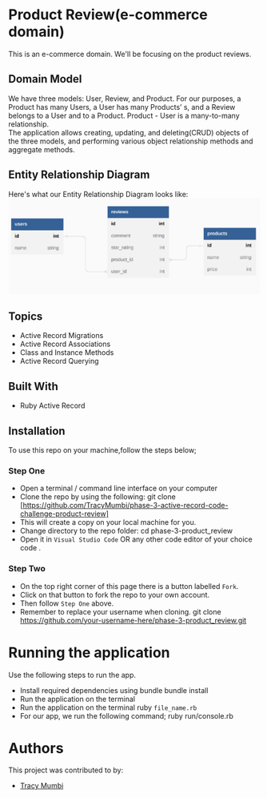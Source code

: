 
# Product Review(e-commerce domain)
 This is an e-commerce domain. We'll be focusing on the product reviews.
## Domain Model
We have three models: User, Review, and Product.
For our purposes, a Product has many Users, a User has many Products’ s, and a Review belongs to a User and to a Product.
Product - User is a many-to-many relationship.
<br>
The application allows creating, updating, and deleting(CRUD) objects of the three models, and performing various object relationship methods and aggregate methods.
## Entity Relationship Diagram
Here's what our Entity Relationship Diagram looks like:
<img src= "img/Screenshot from 2023-02-27 13-19-17.png">
## Topics
* Active Record Migrations
* Active Record Associations
* Class and Instance Methods
* Active Record Querying
## Built With
* Ruby Active Record
## Installation
To use this repo on your machine,follow the steps below;
### Step One
- Open a terminal / command line interface on your computer
- Clone the repo by using the following:
        git clone [https://github.com/TracyMumbi/phase-3-active-record-code-challenge-product-review]
- This will create a copy on your local machine for you.
- Change directory to the repo folder:
        cd phase-3-product_review
- Open it in ``Visual Studio Code`` OR any other code editor of your choice
        code .
### Step Two
- On the top right corner of this page there is a button labelled ``Fork``.
- Click on that button to fork the repo to your own account.
- Then follow  ``Step One`` above.
- Remember to replace your username when cloning.
        git clone https://github.com/your-username-here/phase-3-product_review.git
# Running the application
Use the following steps to run the app.
- Install required dependencies using bundle
      bundle install
- Run the application on the terminal
-  Run the application on the terminal
      ruby `file_name.rb`
- For our app, we run the following command;
      ruby run/console.rb
# Authors
This project was contributed to by:
- [Tracy Mumbi](https://github.com/TracyMumbi)


